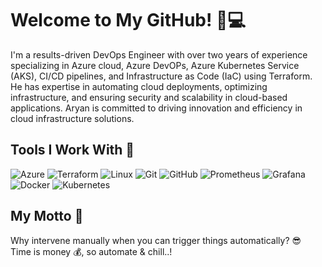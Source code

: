 # Welcome to My GitHub! 🚀💻
I'm a results-driven DevOps Engineer with over two years of experience specializing in Azure cloud, Azure DevOPs, Azure Kubernetes Service (AKS), CI/CD pipelines, and Infrastructure as Code (IaC) using Terraform. He has expertise in automating cloud deployments, optimizing infrastructure, and ensuring security and scalability in cloud-based applications. Aryan is committed to driving innovation and efficiency in cloud infrastructure solutions.

## Tools I Work With 🔧
![Azure](https://img.shields.io/badge/Azure-0078D4?style=for-the-badge&logo=microsoft-azure&logoColor=white)
![Terraform](https://img.shields.io/badge/Terraform-7B42BC?style=for-the-badge&logo=terraform&logoColor=white)
![Linux](https://img.shields.io/badge/Linux-FCC624?style=for-the-badge&logo=linux&logoColor=black)
![Git](https://img.shields.io/badge/Git-F05032?style=for-the-badge&logo=git&logoColor=white)
![GitHub](https://img.shields.io/badge/GitHub-181717?style=for-the-badge&logo=github&logoColor=white)
![Prometheus](https://img.shields.io/badge/Prometheus-E6522C?style=for-the-badge&logo=prometheus&logoColor=white)
![Grafana](https://img.shields.io/badge/Grafana-F46800?style=for-the-badge&logo=grafana&logoColor=white)
![Docker](https://img.shields.io/badge/Docker-2496ED?style=for-the-badge&logo=docker&logoColor=white)
![Kubernetes](https://img.shields.io/badge/Kubernetes-326CE5?style=for-the-badge&logo=kubernetes&logoColor=white)

## My Motto 🎯
Why intervene manually when you can trigger things automatically? 😎  
Time is money 💰, so automate & chill..!
